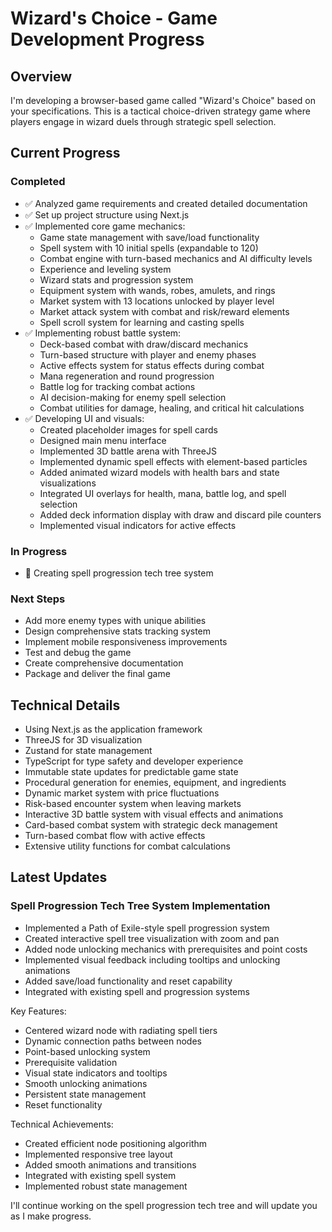 # Wizard's Choice - Game Development Progress

## Overview
I'm developing a browser-based game called "Wizard's Choice" based on your specifications. This is a tactical choice-driven strategy game where players engage in wizard duels through strategic spell selection.

## Current Progress

### Completed
- ✅ Analyzed game requirements and created detailed documentation
- ✅ Set up project structure using Next.js
- ✅ Implemented core game mechanics:
  - Game state management with save/load functionality
  - Spell system with 10 initial spells (expandable to 120)
  - Combat engine with turn-based mechanics and AI difficulty levels
  - Experience and leveling system
  - Wizard stats and progression system
  - Equipment system with wands, robes, amulets, and rings
  - Market system with 13 locations unlocked by player level
  - Market attack system with combat and risk/reward elements
  - Spell scroll system for learning and casting spells
- ✅ Implementing robust battle system:
  - Deck-based combat with draw/discard mechanics
  - Turn-based structure with player and enemy phases
  - Active effects system for status effects during combat
  - Mana regeneration and round progression
  - Battle log for tracking combat actions
  - AI decision-making for enemy spell selection
  - Combat utilities for damage, healing, and critical hit calculations
- ✅ Developing UI and visuals:
  - Created placeholder images for spell cards
  - Designed main menu interface
  - Implemented 3D battle arena with ThreeJS
  - Implemented dynamic spell effects with element-based particles
  - Added animated wizard models with health bars and state visualizations
  - Integrated UI overlays for health, mana, battle log, and spell selection
  - Added deck information display with draw and discard pile counters
  - Implemented visual indicators for active effects

### In Progress
- 🔄 Creating spell progression tech tree system

### Next Steps
- Add more enemy types with unique abilities
- Design comprehensive stats tracking system
- Implement mobile responsiveness improvements
- Test and debug the game
- Create comprehensive documentation
- Package and deliver the final game

## Technical Details
- Using Next.js as the application framework
- ThreeJS for 3D visualization
- Zustand for state management
- TypeScript for type safety and developer experience
- Immutable state updates for predictable game state
- Procedural generation for enemies, equipment, and ingredients
- Dynamic market system with price fluctuations
- Risk-based encounter system when leaving markets
- Interactive 3D battle system with visual effects and animations
- Card-based combat system with strategic deck management
- Turn-based combat flow with active effects
- Extensive utility functions for combat calculations

## Latest Updates

### Spell Progression Tech Tree System Implementation
- Implemented a Path of Exile-style spell progression system
- Created interactive spell tree visualization with zoom and pan
- Added node unlocking mechanics with prerequisites and point costs
- Implemented visual feedback including tooltips and unlocking animations
- Added save/load functionality and reset capability
- Integrated with existing spell and progression systems

Key Features:
- Centered wizard node with radiating spell tiers
- Dynamic connection paths between nodes
- Point-based unlocking system
- Prerequisite validation
- Visual state indicators and tooltips
- Smooth unlocking animations
- Persistent state management
- Reset functionality

Technical Achievements:
- Created efficient node positioning algorithm
- Implemented responsive tree layout
- Added smooth animations and transitions
- Integrated with existing spell system
- Implemented robust state management

I'll continue working on the spell progression tech tree and will update you as I make progress.
